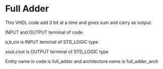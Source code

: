# Full Adder

This VHDL code add 3 bit at a time and gives sum and carry as output.

INPUT and OUTPUT terminal of code

a,b,cin is INPUT terminal of STD_LOGIC type

sout,cout is OUTPUT terminal of STD_LOGIC type

Entity name in code is full_adder and architecture name is full_adder_arch

